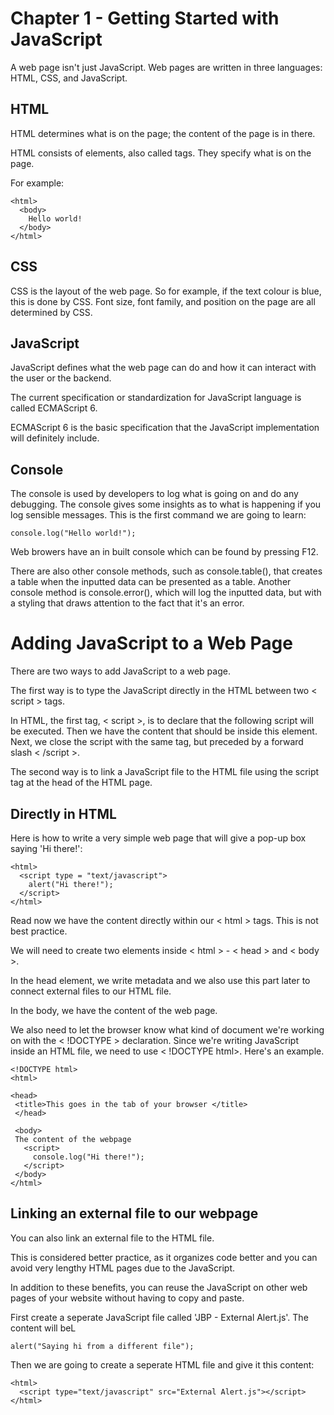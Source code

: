 # Chapter 1 - Getting Started with JavaScript

A web page isn't just JavaScript. Web pages are written in three languages: HTML, CSS, and JavaScript.

## HTML

HTML determines what is on the page; the content of the page is in there.

HTML consists of elements, also called tags. They specify what is on the page.

For example:

```
<html>
  <body>
    Hello world!
  </body>
</html>
```

## CSS

CSS is the layout of the web page. So for example, if the text colour is blue, this is done by CSS. Font size, font family, and position on the page are all determined by CSS.

## JavaScript

JavaScript defines what the web page can do and how it can interact with the user or the backend.

The current specification or standardization for JavaScript language is called ECMAScript 6.

ECMAScript 6 is the basic specification that the JavaScript implementation will definitely include.

## Console

The console is used by developers to log what is going on and do any debugging. The console gives some insights as to what is happening if you log sensible messages. This is the first command we are going to learn:

```
console.log("Hello world!");
```

Web browers have an in built console which can be found by pressing F12.

There are also other console methods, such as console.table(), that creates a table when the inputted data can be presented as a table. Another console method is console.error(), which will log the inputted data, but with a styling that draws attention to the fact that it's an error.

# Adding JavaScript to a Web Page

There are two ways to add JavaScript to a web page.

The first way is to type the JavaScript directly in the HTML between two < script > tags.

In HTML, the first tag, < script >, is to declare that the following script will be executed. Then we have the content that should be inside this element. Next, we close the script with the same tag, but preceded by a forward slash < /script >.

The second way is to link a JavaScript file to the HTML file using the script tag at the head of the HTML page.

## Directly in HTML

Here is how to write a very simple web page that will give a pop-up box saying 'Hi there!':

```
<html>
  <script type = "text/javascript">
    alert("Hi there!");
  </script>
</html>
```

Read now we have the content directly within our < html > tags. This is not best practice.

We will need to create two elements inside < html > - < head > and < body >.

In the head element, we write metadata and we also use this part later to connect external files to our HTML file.

In the body, we have the content of the web page.

We also need to let the browser know what kind of document we're working on with the < !DOCTYPE > declaration. Since we're writing JavaScript inside an HTML file, we need to use < !DOCTYPE html>. Here's an example.

```
<!DOCTYPE html>
<html>

<head>
 <title>This goes in the tab of your browser </title>
 </head>

 <body>
 The content of the webpage
   <script>
     console.log("Hi there!");
   </script>
 </body>
</html>
```

## Linking an external file to our webpage

You can also link an external file to the HTML file.

This is considered better practice, as it organizes code better and you can avoid very lengthy HTML pages due to the JavaScript.

In addition to these benefits, you can reuse the JavaScript on other web pages of your website without having to copy and paste.

First create a seperate JavaScript file called 'JBP - External Alert.js'. The content will beL

```
alert("Saying hi from a different file");
```

Then we are going to create a seperate HTML file and give it this content:

```
<html>
  <script type="text/javascript" src="External Alert.js"></script>
</html>
```
